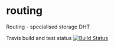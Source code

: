 # routing
Routing - specialised storage DHT

Travis build and test status
[![Build Status](https://travis-ci.org/dirvine/self_encryption.svg?branch=master)](https://travis-ci.org/dirvine/self_encryption)
